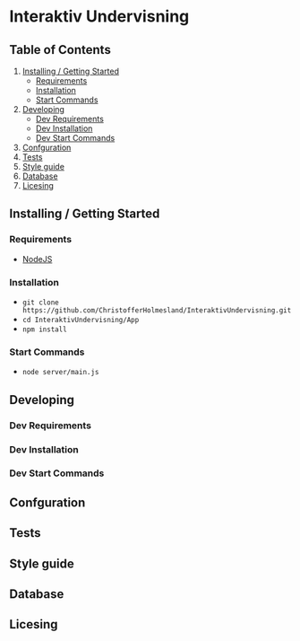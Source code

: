 # Interaktiv Undervisning

## Table of Contents
1. [Installing / Getting Started](#Installing-/-Getting-Started)
    * [Requirements](#Requirements)
    * [Installation](#Installation)
    * [Start Commands](#Start-Command)
2. [Developing](#Developing)
    * [Dev Requirements](#Dev-Requirements)
    * [Dev Installation](#Dev-Installation)
    * [Dev Start Commands](#Dev-Start-Commands)
3. [Confguration](#Configuration)
4. [Tests](#Tests)
5. [Style guide](#Style-guide)
6. [Database](#Database)
7. [Licesing](#Licesing)

## Installing / Getting Started 
### Requirements 
- [NodeJS](https://nodejs.org/en/)

### Installation
- ```git clone https://github.com/ChristofferHolmesland/InteraktivUndervisning.git```
- ```cd InteraktivUndervisning/App```
- ```npm install```

### Start Commands
- ```node server/main.js```

## Developing
### Dev Requirements

### Dev Installation

### Dev Start Commands

## Confguration

## Tests

## Style guide

## Database

## Licesing